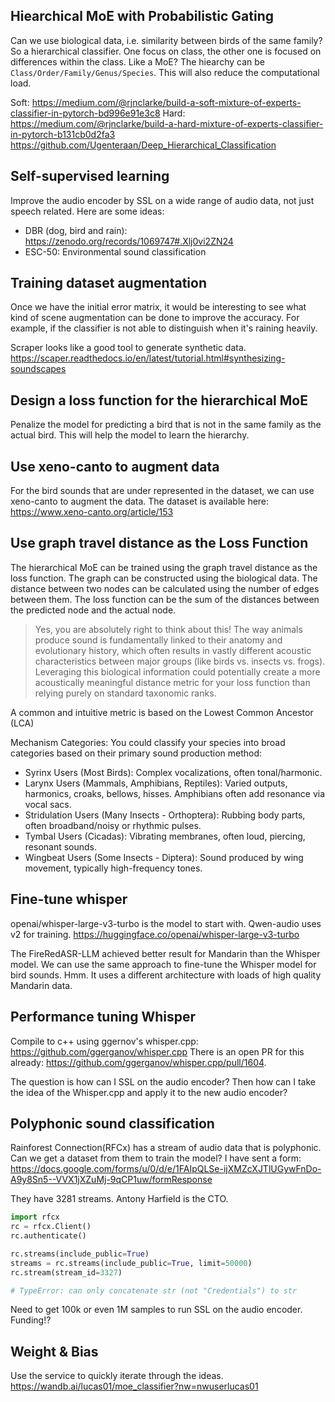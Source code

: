 Hiearchical MoE with Probabilistic Gating
------------------------------------------

Can we use biological data, i.e. similarity between birds of the same
family? So a hierarchical classifier. One focus on class, the other one is
focused on differences within the class. Like a MoE? The hiearchy can be
`Class/Order/Family/Genus/Species`. This will also reduce the computational
load.

Soft: https://medium.com/@rjnclarke/build-a-soft-mixture-of-experts-classifier-in-pytorch-bd996e91e3c8
Hard: https://medium.com/@rjnclarke/build-a-hard-mixture-of-experts-classifier-in-pytorch-b131cb0d2fa3
https://github.com/Ugenteraan/Deep_Hierarchical_Classification


Self-supervised learning
------------------------

Improve the audio encoder by SSL on a wide range of audio data, not just speech related. Here are some ideas:

- DBR (dog, bird and rain): https://zenodo.org/records/1069747#.Xlj0vi2ZN24
- ESC-50: Environmental sound classification


Training dataset augmentation
-----------------------------

Once we have the initial error matrix, it would be interesting to see what
kind of scene augmentation can be done to improve the accuracy. For example,
if the classifier is not able to distinguish when it's raining heavily.

Scraper looks like a good tool to generate synthetic data.
https://scaper.readthedocs.io/en/latest/tutorial.html#synthesizing-soundscapes

Design a loss function for the hierarchical MoE
----------------------------------------------

Penalize the model for predicting a bird that is not in the same family as the
actual bird. This will help the model to learn the hierarchy.


Use xeno-canto to augment data
------------------------------

For the bird sounds that are under represented in the dataset, we can use xeno-canto to augment the data. The dataset is available here: https://www.xeno-canto.org/article/153


Use graph travel distance as the Loss Function
----------------------------------------------

The hierarchical MoE can be trained using the graph travel distance as the loss
function. The graph can be constructed using the biological data. The distance
between two nodes can be calculated using the number of edges between them. The
loss function can be the sum of the distances between the predicted node and
the actual node.

> Yes, you are absolutely right to think about this! The way animals produce
> sound is fundamentally linked to their anatomy and evolutionary history,
> which often results in vastly different acoustic characteristics between
> major groups (like birds vs. insects vs. frogs). Leveraging this biological
> information could potentially create a more acoustically meaningful distance
> metric for your loss function than relying purely on standard taxonomic
> ranks.

A common and intuitive metric is based on the Lowest Common Ancestor (LCA)

Mechanism Categories: You could classify your species into broad categories
based on their primary sound production method: 

- Syrinx Users (Most Birds): Complex vocalizations, often tonal/harmonic. 
- Larynx Users (Mammals, Amphibians, Reptiles): Varied outputs, harmonics,
  croaks, bellows, hisses. Amphibians often add resonance via vocal sacs. 
- Stridulation Users (Many Insects - Orthoptera): Rubbing body parts, often
  broadband/noisy or rhythmic pulses. 
- Tymbal Users (Cicadas): Vibrating membranes, often loud, piercing, resonant
  sounds. 
- Wingbeat Users (Some Insects - Diptera): Sound produced by wing movement,
  typically high-frequency tones.


Fine-tune whisper
-----------------

openai/whisper-large-v3-turbo is the model to start with. Qwen-audio uses v2
for training. https://huggingface.co/openai/whisper-large-v3-turbo

The FireRedASR-LLM achieved better result for Mandarin than the Whisper model. 
We can use the same approach to fine-tune the Whisper model for bird sounds.
Hmm. It uses a different architecture with loads of high quality Mandarin data.


Performance tuning Whisper
--------------------------

Compile to c++ using ggernov's whisper.cpp: https://github.com/ggerganov/whisper.cpp
There is an open PR for this already: https://github.com/ggerganov/whisper.cpp/pull/1604.

The question is how can I SSL on the audio encoder? Then how can I take the idea of the Whisper.cpp and apply it to the new audio encoder?


Polyphonic sound classification
-------------------------------

Rainforest Connection(RFCx) has a stream of audio data that is polyphonic. Can we get a dataset from them to train the model? I have sent a form: https://docs.google.com/forms/u/0/d/e/1FAIpQLSe-ijXMZcXJTlUGywFnDo-A9y8Sn5--VVX1jXZuMj-9qCP1uw/formResponse

They have 3281 streams. Antony Harfield is the CTO.
```python
import rfcx
rc = rfcx.Client()
rc.authenticate()

rc.streams(include_public=True)
streams = rc.streams(include_public=True, limit=50000)
rc.stream(stream_id=3327)

# TypeError: can only concatenate str (not "Credentials") to str
```

Need to get 100k or even 1M samples to run SSL on the audio encoder.
Funding!?


Weight & Bias
-------------

Use the service to quickly iterate through the ideas.
https://wandb.ai/lucas01/moe_classifier?nw=nwuserlucas01

